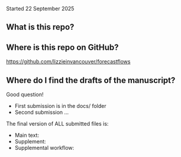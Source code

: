 Started 22 September 2025

## What is this repo?

## Where is this repo on GitHub?

https://github.com/lizzieinvancouver/forecastflows

## Where do I find the drafts of the manuscript?

Good question! 
* First submission is in the docs/ folder
* Second submission ...

The final version of ALL submitted files is:
* Main text:
* Supplement:
* Supplemental workflow: 

